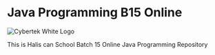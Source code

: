 # Java Programming B15 Online

![Cybertek White Logo](https://cybertekschool.com/assets/img/cybertek_logo_dark.svg "halis can")

This is Halis can School Batch 15 Online Java Programming Repository
